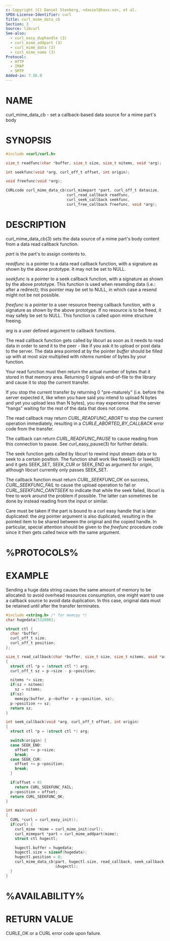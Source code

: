 ```yaml
---
c: Copyright (C) Daniel Stenberg, <daniel@haxx.se>, et al.
SPDX-License-Identifier: curl
Title: curl_mime_data_cb
Section: 3
Source: libcurl
See-also:
  - curl_easy_duphandle (3)
  - curl_mime_addpart (3)
  - curl_mime_data (3)
  - curl_mime_name (3)
Protocol:
  - HTTP
  - IMAP
  - SMTP
Added-in: 7.56.0
---
```


# NAME

curl_mime_data_cb - set a callback-based data source for a mime part's body

# SYNOPSIS

~~~c
#include <curl/curl.h>

size_t readfunc(char *buffer, size_t size, size_t nitems, void *arg);

int seekfunc(void *arg, curl_off_t offset, int origin);

void freefunc(void *arg);

CURLcode curl_mime_data_cb(curl_mimepart *part, curl_off_t datasize,
                           curl_read_callback readfunc,
                           curl_seek_callback seekfunc,
                           curl_free_callback freefunc, void *arg);
~~~

# DESCRIPTION

curl_mime_data_cb(3) sets the data source of a mime part's body content
from a data read callback function.

*part* is the part's to assign contents to.

*readfunc* is a pointer to a data read callback function, with a signature
as shown by the above prototype. It may not be set to NULL.

*seekfunc* is a pointer to a seek callback function, with a signature as
shown by the above prototype. This function is used when resending data (i.e.:
after a redirect); this pointer may be set to NULL, in which case a resend
might not be not possible.

*freefunc* is a pointer to a user resource freeing callback function, with
a signature as shown by the above prototype. If no resource is to be freed, it
may safely be set to NULL. This function is called upon mime structure
freeing.

*arg* is a user defined argument to callback functions.

The read callback function gets called by libcurl as soon as it needs to
read data in order to send it to the peer - like if you ask it to upload or
post data to the server. The data area pointed at by the pointer *buffer*
should be filled up with at most *size* multiplied with *nitems* number
of bytes by your function.

Your read function must then return the actual number of bytes that it stored
in that memory area. Returning 0 signals end-of-file to the library and cause
it to stop the current transfer.

If you stop the current transfer by returning 0 "pre-maturely" (i.e. before
the server expected it, like when you have said you intend to upload N bytes
and yet you upload less than N bytes), you may experience that the server
"hangs" waiting for the rest of the data that does not come.

The read callback may return *CURL_READFUNC_ABORT* to stop the current
operation immediately, resulting in a *CURLE_ABORTED_BY_CALLBACK* error
code from the transfer.

The callback can return *CURL_READFUNC_PAUSE* to cause reading from this
connection to pause. See curl_easy_pause(3) for further details.

The seek function gets called by libcurl to rewind input stream data or to
seek to a certain position. The function shall work like fseek(3) or lseek(3)
and it gets SEEK_SET, SEEK_CUR or SEEK_END as argument for *origin*,
although libcurl currently only passes SEEK_SET.

The callback function must return *CURL_SEEKFUNC_OK* on success,
*CURL_SEEKFUNC_FAIL* to cause the upload operation to fail or
*CURL_SEEKFUNC_CANTSEEK* to indicate that while the seek failed, libcurl
is free to work around the problem if possible. The latter can sometimes be
done by instead reading from the input or similar.

Care must be taken if the part is bound to a curl easy handle that is later
duplicated: the *arg* pointer argument is also duplicated, resulting in
the pointed item to be shared between the original and the copied handle. In
particular, special attention should be given to the *freefunc* procedure
code since it then gets called twice with the same argument.

# %PROTOCOLS%

# EXAMPLE

Sending a huge data string causes the same amount of memory to be allocated:
to avoid overhead resources consumption, one might want to use a callback
source to avoid data duplication. In this case, original data must be retained
until after the transfer terminates.
~~~c
#include <string.h> /* for memcpy */
char hugedata[512000];

struct ctl {
  char *buffer;
  curl_off_t size;
  curl_off_t position;
};

size_t read_callback(char *buffer, size_t size, size_t nitems, void *arg)
{
  struct ctl *p = (struct ctl *) arg;
  curl_off_t sz = p->size - p->position;

  nitems *= size;
  if(sz > nitems)
    sz = nitems;
  if(sz)
    memcpy(buffer, p->buffer + p->position, sz);
  p->position += sz;
  return sz;
}

int seek_callback(void *arg, curl_off_t offset, int origin)
{
  struct ctl *p = (struct ctl *) arg;

  switch(origin) {
  case SEEK_END:
    offset += p->size;
    break;
  case SEEK_CUR:
    offset += p->position;
    break;
  }

  if(offset < 0)
    return CURL_SEEKFUNC_FAIL;
  p->position = offset;
  return CURL_SEEKFUNC_OK;
}

int main(void)
{
  CURL *curl = curl_easy_init();
  if(curl) {
    curl_mime *mime = curl_mime_init(curl);
    curl_mimepart *part = curl_mime_addpart(mime);
    struct ctl hugectl;

    hugectl.buffer = hugedata;
    hugectl.size = sizeof(hugedata);
    hugectl.position = 0;
    curl_mime_data_cb(part, hugectl.size, read_callback, seek_callback, NULL,
                      &hugectl);
  }
}
~~~

# %AVAILABILITY%

# RETURN VALUE

CURLE_OK or a CURL error code upon failure.
